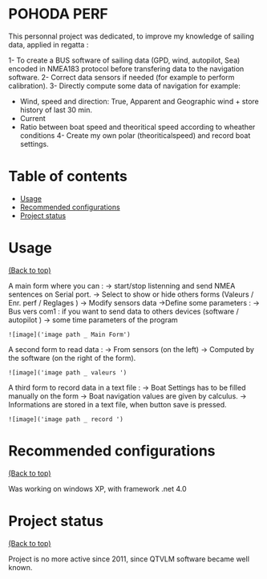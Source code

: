 # POHODA PERF
This personnal project was dedicated, to improve my knowledge of sailing data, applied in regatta : 

1- To create a BUS software of sailing data (GPD, wind, autopilot, Sea) encoded in NMEA183 protocol before transfering data to the navigation software.
2- Correct data sensors if needed (for example to perform calibration).
3- Directly compute some data of navigation for example: 
- Wind, speed and direction: True, Apparent and Geographic wind + store history of last 30 min.
- Current
- Ratio between boat speed and theoritical speed according to wheather conditions
4- Create my own polar (theoriticalspeed) and record boat settings.


# Table of contents

- [Usage](#usage)
- [Recommended configurations](#recommended-configurations)
- [Project status](#Project-status)


# Usage
[(Back to top)](#table-of-contents)

A main form where you can :
		-> start/stop listenning and send NMEA sentences on Serial port.
		-> Select to show or hide others forms (Valeurs / Enr. perf / Reglages )
		-> Modify sensors data
		->Define some parameters :
			-> Bus vers com1 : if you want to send data to others devices (software / autopilot )
			-> some time parameters of the program
			
	![image]('image path _ Main Form')
			
A second form to read data :
		-> From sensors (on the left)
		-> Computed by the software (on the right of the form).
	
	![image]('image path _ valeurs ')
	
A third form to record data in a text file :
		-> Boat Settings has to be filled manually on the form
		-> Boat navigation values are given by calculus.
		-> Informations are stored in a text file, when button save is pressed.
	
	![image]('image path _ record ')


# Recommended configurations
[(Back to top)](#table-of-contents)

Was working on windows XP, with framework .net 4.0


# Project status
[(Back to top)](#table-of-contents)

   Project is no more active since 2011, since QTVLM software became well known.

